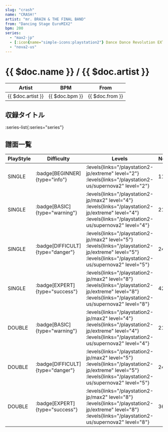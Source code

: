 ```yaml
---
slug: "crash"
name: "CRASH!"
artist: "mr. BRAIN & THE FINAL BAND"
from: "Dancing Stage EuroMIX2"
bpm: 200
series:
  - "max2-jp"
  - [:icon{name="simple-icons:playstation2"} Dance Dance Revolution EXTREME :icon{name="flag:jp-4x3"}](/playstation2-jp/extreme)
  - "nova2-us"
---
```


# {{ $doc.name }} / {{ $doc.artist }}

|Artist|BPM|From|
|------|---|----|
|{{ $doc.artist }}|{{ $doc.bpm }}|{{ $doc.from }}|

## 収録タイトル

:series-list{:series="series"}

## 譜面一覧

|PlayStyle|Difficulty|Levels|Notes|Movie|
|---------|----------|------|-----|-----|
|SINGLE| :badge[BEGINNER]{type="info"}| :levels{links="/playstation2-jp/extreme" level="2"} :levels{links="/playstation2-us/supernova2" level="2"}|110/0||
|SINGLE| :badge[BASIC]{type="warning"}| :levels{links="/playstation2-jp/max2" level="4"}  :levels{links="/playstation2-jp/extreme" level="4"} :levels{links="/playstation2-us/supernova2" level="4"}|211/0||
|SINGLE| :badge[DIFFICULT]{type="danger"}| :levels{links="/playstation2-jp/max2" level="5"}  :levels{links="/playstation2-jp/extreme" level="5"} :levels{links="/playstation2-us/supernova2" level="5"}|241/0||
|SINGLE| :badge[EXPERT]{type="success"}| :levels{links="/playstation2-jp/max2" level="8"}  :levels{links="/playstation2-jp/extreme" level="8"} :levels{links="/playstation2-us/supernova2" level="8"}|422/0||
|DOUBLE| :badge[BASIC]{type="warning"}| :levels{links="/playstation2-jp/max2" level="4"}  :levels{links="/playstation2-jp/extreme" level="4"} :levels{links="/playstation2-us/supernova2" level="4"}|212/0||
|DOUBLE| :badge[DIFFICULT]{type="danger"}| :levels{links="/playstation2-jp/max2" level="5"}  :levels{links="/playstation2-jp/extreme" level="5"} :levels{links="/playstation2-us/supernova2" level="5"}|241/0||
|DOUBLE| :badge[EXPERT]{type="success"}| :levels{links="/playstation2-jp/max2" level="8"}  :levels{links="/playstation2-jp/extreme" level="8"} :levels{links="/playstation2-us/supernova2" level="8"}|363/0||
